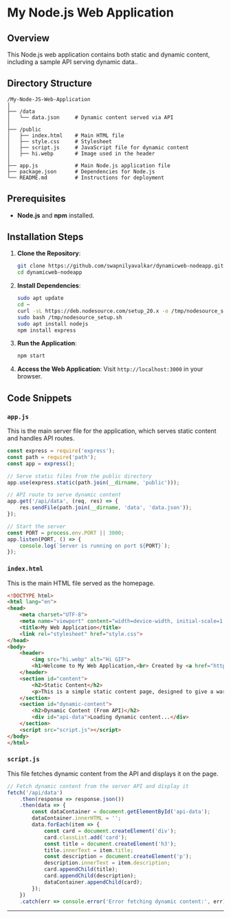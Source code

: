 # My Node.js Web Application

## Overview

This Node.js web application contains both static and dynamic content, including a sample API serving dynamic data..

## Directory Structure

```
/My-Node-JS-Web-Application
│
├── /data             
│   └── data.json     # Dynamic content served via API
│
├── /public           
│   ├── index.html    # Main HTML file
│   ├── style.css     # Stylesheet
│   ├── script.js     # JavaScript file for dynamic content
│   ├── hi.webp       # Image used in the header
│
├── app.js            # Main Node.js application file
├── package.json      # Dependencies for Node.js
└── README.md         # Instructions for deployment
```

## Prerequisites

- **Node.js** and **npm** installed.

## Installation Steps

1. **Clone the Repository**:

   ```bash
   git clone https://github.com/swapnilyavalkar/dynamicweb-nodeapp.git
   cd dynamicweb-nodeapp
   ```

2. **Install Dependencies**:

   ```bash
   sudo apt update
   cd ~
   curl -sL https://deb.nodesource.com/setup_20.x -o /tmp/nodesource_setup.sh
   sudo bash /tmp/nodesource_setup.sh
   sudo apt install nodejs
   npm install express
   ```

3. **Run the Application**:

   ```bash
   npm start
   ```

4. **Access the Web Application**:
   Visit `http://localhost:3000` in your browser.

## Code Snippets

### `app.js`

This is the main server file for the application, which serves static content and handles API routes.

```javascript
const express = require('express');
const path = require('path');
const app = express();

// Serve static files from the public directory
app.use(express.static(path.join(__dirname, 'public')));

// API route to serve dynamic content
app.get('/api/data', (req, res) => {
    res.sendFile(path.join(__dirname, 'data', 'data.json'));
});

// Start the server
const PORT = process.env.PORT || 3000;
app.listen(PORT, () => {
    console.log(`Server is running on port ${PORT}`);
});
```

### `index.html`

This is the main HTML file served as the homepage.

```html
<!DOCTYPE html>
<html lang="en">
<head>
    <meta charset="UTF-8">
    <meta name="viewport" content="width=device-width, initial-scale=1.0">
    <title>My Web Application</title>
    <link rel="stylesheet" href="style.css">
</head>
<body>
    <header>
        <img src="hi.webp" alt="Hi GIF">
        <h1>Welcome to My Web Application,<br> Created by <a href="https://github.com/swapnilyavalkar">Swapnil Yavalkar</a></h1>
    </header>
    <section id="content">
        <h2>Static Content</h2>
        <p>This is a simple static content page, designed to give a warm and friendly vibe!</p>
    </section>
    <section id="dynamic-content">
        <h2>Dynamic Content (From API)</h2>
        <div id="api-data">Loading dynamic content...</div>
    </section>
    <script src="script.js"></script>
</body>
</html>
```

### `script.js`

This file fetches dynamic content from the API and displays it on the page.

```javascript
// Fetch dynamic content from the server API and display it
fetch('/api/data')
    .then(response => response.json())
    .then(data => {
        const dataContainer = document.getElementById('api-data');
        dataContainer.innerHTML = '';
        data.forEach(item => {
            const card = document.createElement('div');
            card.classList.add('card');
            const title = document.createElement('h3');
            title.innerText = item.title;
            const description = document.createElement('p');
            description.innerText = item.description;
            card.appendChild(title);
            card.appendChild(description);
            dataContainer.appendChild(card);
        });
    })
    .catch(err => console.error('Error fetching dynamic content:', err));
```

---
